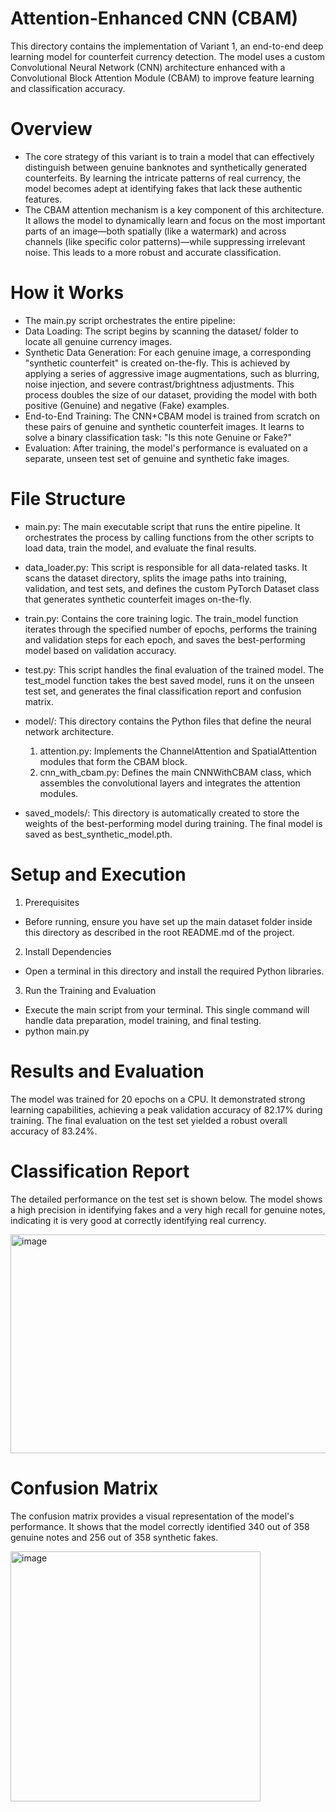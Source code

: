 # Attention-Enhanced CNN (CBAM)
This directory contains the implementation of Variant 1, an end-to-end deep learning model for counterfeit currency detection. The model uses a custom Convolutional Neural Network (CNN) architecture enhanced with a Convolutional Block Attention Module (CBAM) to improve feature learning and classification accuracy.

# Overview
- The core strategy of this variant is to train a model that can effectively distinguish between genuine banknotes and synthetically generated counterfeits. By learning the intricate patterns of real currency, the model becomes adept at identifying fakes that lack these authentic features.
- The CBAM attention mechanism is a key component of this architecture. It allows the model to dynamically learn and focus on the most important parts of an image—both spatially (like a watermark) and across channels (like specific color patterns)—while suppressing irrelevant noise. This leads to a more robust and accurate classification.

# How it Works
- The main.py script orchestrates the entire pipeline:
- Data Loading: The script begins by scanning the dataset/ folder to locate all genuine currency images.
- Synthetic Data Generation: For each genuine image, a corresponding "synthetic counterfeit" is created on-the-fly. This is achieved by applying a series of aggressive image augmentations, such as blurring, noise injection, and severe contrast/brightness adjustments. This process doubles the size of our dataset, providing the model with both positive (Genuine) and negative (Fake) examples.
- End-to-End Training: The CNN+CBAM model is trained from scratch on these pairs of genuine and synthetic counterfeit images. It learns to solve a binary classification task: "Is this note Genuine or Fake?"
- Evaluation: After training, the model's performance is evaluated on a separate, unseen test set of genuine and synthetic fake images.

# File Structure
- main.py: The main executable script that runs the entire pipeline. It orchestrates the process by calling functions from the other scripts to load data, train the model, and evaluate the final results.
- data_loader.py: This script is responsible for all data-related tasks. It scans the dataset directory, splits the image paths into training, validation, and test sets, and defines the custom PyTorch Dataset class that generates synthetic counterfeit images on-the-fly.
- train.py: Contains the core training logic. The train_model function iterates through the specified number of epochs, performs the training and validation steps for each epoch, and saves the best-performing model based on validation accuracy.
- test.py: This script handles the final evaluation of the trained model. The test_model function takes the best saved model, runs it on the unseen test set, and generates the final classification report and confusion matrix.
- model/: This directory contains the Python files that define the neural network architecture.
  1. attention.py: Implements the ChannelAttention and SpatialAttention modules that form the CBAM block.
  2. cnn_with_cbam.py: Defines the main CNNWithCBAM class, which assembles the convolutional layers and integrates the attention modules.

- saved_models/: This directory is automatically created to store the weights of the best-performing model during training. The final model is saved as best_synthetic_model.pth.


# Setup and Execution
1. Prerequisites
  - Before running, ensure you have set up the main dataset folder inside this directory as described in the root README.md of the project.

2. Install Dependencies
  - Open a terminal in this directory and install the required Python libraries.

3. Run the Training and Evaluation
  - Execute the main script from your terminal. This single command will handle data preparation, model training, and final testing.
  - python main.py

# Results and Evaluation

The model was trained for 20 epochs on a CPU. It demonstrated strong learning capabilities, achieving a peak validation accuracy of 82.17% during training. The final evaluation on the test set yielded a robust overall accuracy of 83.24%.

# Classification Report

The detailed performance on the test set is shown below. The model shows a high precision in identifying fakes and a very high recall for genuine notes, indicating it is very good at correctly identifying real currency.

<img width="600" height="350" alt="image" src="https://github.com/user-attachments/assets/9c79ebdc-9566-4052-a3d2-05efa6a84b3f" />


# Confusion Matrix

The confusion matrix provides a visual representation of the model's performance. It shows that the model correctly identified 340 out of 358 genuine notes and 256 out of 358 synthetic fakes.

<img width="400" height="400" alt="image" src="https://github.com/user-attachments/assets/92c8ec4a-88e4-43d7-95bf-890a64b72593" />



